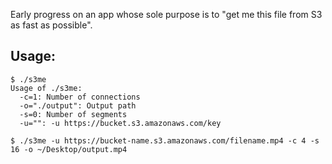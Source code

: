 Early progress on an app whose sole purpose is to "get me this file from S3 as fast as possible".

## Usage:

    $ ./s3me
    Usage of ./s3me:
      -c=1: Number of connections
      -o="./output": Output path
      -s=0: Number of segments
      -u="": -u https://bucket.s3.amazonaws.com/key

    $ ./s3me -u https://bucket-name.s3.amazonaws.com/filename.mp4 -c 4 -s 16 -o ~/Desktop/output.mp4

